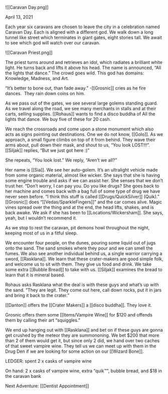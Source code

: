 ![[Caravan Day.png]]

April 13, 2021

Each year six caravans are chosen to leave the city in a celebration named Caravan Day. Each is aligned with a different god. We walk down a long tunnel like street which terminates in giant gates, eight stories tall. We await to see which god will watch over our caravan.

![[Caravan Priest.png]]

The priest turns around and retrieves an idol, which radiates a brilliant white light. He turns back and lifts it above his head. The name is announced, “All the lights that dance.” The crowd goes wild. This god has domains: Knowledge, Madness, and Art. 

“It’s better to bone out, than fade away.” -[[Grosnic]] cries as he fire dances.  They rain down coins on him.

As we pass out of the gates, we see several large golems standing guard. As we travel along the road, we see many merchants in stalls and at their carts, selling supplies. [[Rohaus]] wants to find a disco buddha of All the lights that dance. We buy five of these for 20 cash. 

We reach the crossroads and come upon a stone monument which also acts as signs pointing out destinations. One we do not know, [[Golo]]. As we approach, a small figure climbs on top of it from behind. They wave their arms about, pull down their mask, and shout to us, “You look LOST!!!”. [[Siljak]] replies, “But we just got here :)”

She repeats, “You look lost.” We reply, “Aren’t we all?” 

Her name is [[Sia]]. We see her auto-golem. It’s an ultralight vehicle made from some organic material, almost like wicker. She says that she is having some engine trouble and asks if we can assist her. She senses that we don’t trust her. “Don’t worry, I can pay you. Do you like drugs? She goes back to her machine and comes back with a bag full of some type of drug we have never seen before. “I think this stuff is called [[Drugs/QuickSilver]] (Quik).” [[Grosnic]] does “[[Vedas/SparkleFingers]]” and the car comes alive. Magic vines spread over the thing and at the end, the head lifts, shakes, and is back awake. We ask if she has been to [[Locations/Wickersham]]. She says, yeah, but I wouldn’t recommend it. 

As we stop to rest the caravan, pit demons howl throughout the night, keeping most of us in a fitful sleep. 

We encounter four people, on the dunes, pouring some liquid out of jugs onto the sand. The sand smokes where they pour and we can smell the fumes. We also see another individual behind us, a single warrior carrying a sword, [[Rasklana]]. We learn that these crater-makers are good simple folk, and welcome us to sit with them. They give us food and drink. We take some extra [[Bubble Bread]] to take with us. [[Siljak]] examines the bread to learn that it is mineral based. 

Rohaus asks Rasklana what the deal is with these guys and what’s up with the sand. “They are legit. They come out here, call down rocks, put it in jars and bring it back to the crater.”

[[Danton]] offers the [[Crater Makers]] a [[disco buddha]]. They love it.

Grosnic offers them some [[Items/Vampire Wine]] for $120 and offends them by calling their art “squiggles.”

We end up hanging out with [[Rasklana]] and bet on if these guys are gonna get crushed by the meteor they are summononing. We bet $200 that more than 2 of them would get it, but since only 2 did, we hand over two caches of that sweet vampire wine. They tell us we can meet up with them in the Drug Den if we are looking for some action on our [[Wizard Bone]].

LEDGER: spent 2 x casks of vampire wine

On hand: 2 x casks of vampire wine, extra “quik™”, bubble bread, and $18 in the caravan bank

Next Adventure: [[Dentist Appointment]]
